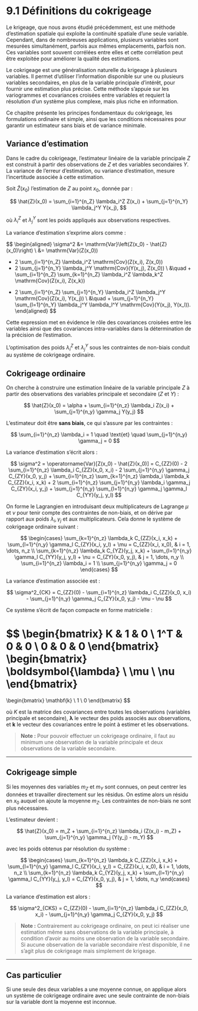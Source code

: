 # 9.1 Définitions du cokrigeage

Le krigeage, que nous avons étudié précédemment, est une méthode d’estimation spatiale qui exploite la continuité spatiale d’une seule variable. Cependant, dans de nombreuses applications, plusieurs variables sont mesurées simultanément, parfois aux mêmes emplacements, parfois non. Ces variables sont souvent corrélées entre elles et cette corrélation peut être exploitée pour améliorer la qualité des estimations.

Le cokrigeage est une généralisation naturelle du krigeage à plusieurs variables. Il permet d’utiliser l’information disponible sur une ou plusieurs variables secondaires, en plus de la variable principale d’intérêt, pour fournir une estimation plus précise. Cette méthode s’appuie sur les variogrammes et covariances croisées entre variables et requiert la résolution d’un système plus complexe, mais plus riche en information.

Ce chapitre présente les principes fondamentaux du cokrigeage, les formulations ordinaire et simple, ainsi que les conditions nécessaires pour garantir un estimateur sans biais et de variance minimale.

## Variance d’estimation

Dans le cadre du cokrigeage, l’estimateur linéaire de la variable principale $Z$ est construit à partir des observations de $Z$ et des variables secondaires $Y$. La variance de l’erreur d’estimation, ou variance d’estimation, mesure l’incertitude associée à cette estimation.

Soit $\hat{Z}(x_0)$ l’estimation de $Z$ au point $x_0$, donnée par :

$$
\hat{Z}(x_0) = \sum_{i=1}^{n_Z} \lambda_i^Z Z(x_i) + \sum_{j=1}^{n_Y} \lambda_j^Y Y(x_j),
$$

où $\lambda_i^Z$ et $\lambda_j^Y$ sont les poids appliqués aux observations respectives.

La variance d’estimation s’exprime alors comme :

$$
\begin{aligned}
\sigma^2 &= \mathrm{Var}\left(Z(x_0) - \hat{Z}(x_0)\right) \\
&= \mathrm{Var}(Z(x_0)) 
- 2 \sum_{i=1}^{n_Z} \lambda_i^Z \mathrm{Cov}(Z(x_i), Z(x_0)) 
- 2 \sum_{j=1}^{n_Y} \lambda_j^Y \mathrm{Cov}(Y(x_j), Z(x_0)) \\
&\quad + \sum_{i=1}^{n_Z} \sum_{k=1}^{n_Z} \lambda_i^Z \lambda_k^Z \mathrm{Cov}(Z(x_i), Z(x_k)) 
+ 2 \sum_{i=1}^{n_Z} \sum_{j=1}^{n_Y} \lambda_i^Z \lambda_j^Y \mathrm{Cov}(Z(x_i), Y(x_j)) \\
&\quad + \sum_{j=1}^{n_Y} \sum_{l=1}^{n_Y} \lambda_j^Y \lambda_l^Y \mathrm{Cov}(Y(x_j), Y(x_l)).
\end{aligned}
$$

Cette expression met en évidence le rôle des covariances croisées entre les variables ainsi que des covariances intra-variables dans la détermination de la précision de l’estimation.

L’optimisation des poids $\lambda_i^Z$ et $\lambda_j^Y$ sous les contraintes de non-biais conduit au système de cokrigeage ordinaire.


## Cokrigeage ordinaire

On cherche à construire une estimation linéaire de la variable principale $Z$ à partir des observations des variables principale et secondaire ($Z$ et $Y$) :

$$
\hat{Z}(x_0) = \alpha + \sum_{i=1}^{n_z} \lambda_i Z(x_i) + \sum_{j=1}^{n_y} \gamma_j Y(y_j)
$$

L’estimateur doit être **sans biais**, ce qui s’assure par les contraintes :

$$
\sum_{i=1}^{n_z} \lambda_i = 1 \quad \text{et} \quad \sum_{j=1}^{n_y} \gamma_j = 0
$$

La variance d’estimation s’écrit alors :

$$
\sigma^2 = \operatorname{Var}[Z(x_0) - \hat{Z}(x_0)] = C_{ZZ}(0) - 2 \sum_{i=1}^{n_z} \lambda_i C_{ZZ}(x_0, x_i) - 2 \sum_{j=1}^{n_y} \gamma_j C_{ZY}(x_0, y_j) + \sum_{i=1}^{n_z} \sum_{k=1}^{n_z} \lambda_i \lambda_k C_{ZZ}(x_i, x_k) + 2 \sum_{i=1}^{n_z} \sum_{j=1}^{n_y} \lambda_i \gamma_j C_{ZY}(x_i, y_j) + \sum_{j=1}^{n_y} \sum_{l=1}^{n_y} \gamma_j \gamma_l C_{YY}(y_j, y_l)
$$

On forme le Lagrangien en introduisant deux multiplicateurs de Lagrange $\mu$ et $\nu$ pour tenir compte des contraintes de non-biais, et on dérive par rapport aux poids $\lambda_i, \gamma_j$ et aux multiplicateurs. Cela donne le système de cokrigeage ordinaire suivant :

$$
\begin{cases}
\sum_{k=1}^{n_z} \lambda_k C_{ZZ}(x_i, x_k) + \sum_{l=1}^{n_y} \gamma_l C_{ZY}(x_i, y_l) + \mu = C_{ZZ}(x_i, x_0), & i = 1, \dots, n_z \\
\sum_{k=1}^{n_z} \lambda_k C_{YZ}(y_j, x_k) + \sum_{l=1}^{n_y} \gamma_l C_{YY}(y_j, y_l) + \nu = C_{ZY}(x_0, y_j), & j = 1, \dots, n_y \\
\sum_{i=1}^{n_z} \lambda_i = 1 \\
\sum_{j=1}^{n_y} \gamma_j = 0
\end{cases}
$$

La variance d’estimation associée est :

$$
\sigma^2_{CK} = C_{ZZ}(0) - \sum_{i=1}^{n_z} \lambda_i C_{ZZ}(x_0, x_i) - \sum_{j=1}^{n_y} \gamma_j C_{ZY}(x_0, y_j) - \mu - \nu
$$

Ce système s’écrit de façon compacte en forme matricielle :

$$
\begin{bmatrix}
K & 1 & 0 \\
1^T & 0 & 0 \\
0 & 0 & 0
\end{bmatrix}
\begin{bmatrix}
\boldsymbol{\lambda} \\
\mu \\
\nu
\end{bmatrix}
=
\begin{bmatrix}
\mathbf{k} \\
1 \\
0
\end{bmatrix}
$$

où $K$ est la matrice des covariances entre toutes les observations (variables principale et secondaire), $\boldsymbol{\lambda}$ le vecteur des poids associés aux observations, et $\mathbf{k}$ le vecteur des covariances entre le point à estimer et les observations.

> **Note :** Pour pouvoir effectuer un cokrigeage ordinaire, il faut au minimum une observation de la variable principale et deux observations de la variable secondaire.

---

## Cokrigeage simple

Si les moyennes des variables $m_Z$ et $m_Y$ sont connues, on peut centrer les données et travailler directement sur les résidus. On estime alors un résidu en $x_0$ auquel on ajoute la moyenne $m_Z$. Les contraintes de non-biais ne sont plus nécessaires.

L’estimateur devient :

$$
\hat{Z}(x_0) = m_Z + \sum_{i=1}^{n_z} \lambda_i (Z(x_i) - m_Z) + \sum_{j=1}^{n_y} \gamma_j (Y(y_j) - m_Y)
$$

avec les poids obtenus par résolution du système :

$$
\begin{cases}
\sum_{k=1}^{n_z} \lambda_k C_{ZZ}(x_i, x_k) + \sum_{l=1}^{n_y} \gamma_l C_{ZY}(x_i, y_l) = C_{ZZ}(x_i, x_0), & i = 1, \dots, n_z \\
\sum_{k=1}^{n_z} \lambda_k C_{YZ}(y_j, x_k) + \sum_{l=1}^{n_y} \gamma_l C_{YY}(y_j, y_l) = C_{ZY}(x_0, y_j), & j = 1, \dots, n_y
\end{cases}
$$

La variance d’estimation est alors :

$$
\sigma^2_{CKS} = C_{ZZ}(0) - \sum_{i=1}^{n_z} \lambda_i C_{ZZ}(x_0, x_i) - \sum_{j=1}^{n_y} \gamma_j C_{ZY}(x_0, y_j)
$$

> **Note :** Contrairement au cokrigeage ordinaire, on peut ici réaliser une estimation même sans observations de la variable principale, à condition d’avoir au moins une observation de la variable secondaire. Si aucune observation de la variable secondaire n’est disponible, il ne s’agit plus de cokrigeage mais simplement de krigeage.

---

## Cas particulier

Si une seule des deux variables a une moyenne connue, on applique alors un système de cokrigeage ordinaire avec une seule contrainte de non-biais sur la variable dont la moyenne est inconnue.

